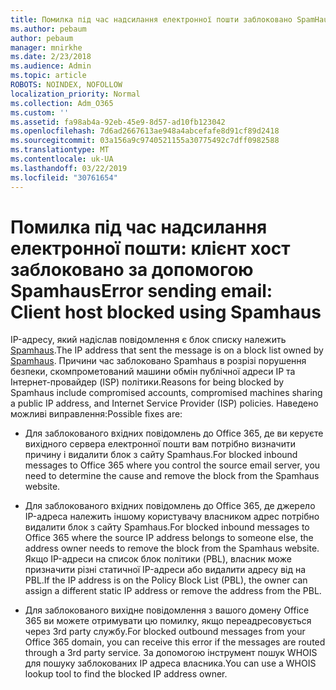```yaml
---
title: Помилка під час надсилання електронної пошти заблоковано SpamHaus
ms.author: pebaum
author: pebaum
manager: mnirkhe
ms.date: 2/23/2018
ms.audience: Admin
ms.topic: article
ROBOTS: NOINDEX, NOFOLLOW
localization_priority: Normal
ms.collection: Adm_O365
ms.custom: ''
ms.assetid: fa98ab4a-92eb-45e9-8d57-ad10fb123042
ms.openlocfilehash: 7d6ad2667613ae948a4abcefafe8d91cf89d2418
ms.sourcegitcommit: 03a156a9c9740521155a30775492c7dff0982588
ms.translationtype: MT
ms.contentlocale: uk-UA
ms.lasthandoff: 03/22/2019
ms.locfileid: "30761654"
---
```

# <a name="error-sending-email-client-host-blocked-using-spamhaus"></a><span data-ttu-id="c0357-102">Помилка під час надсилання електронної пошти: клієнт хост заблоковано за допомогою Spamhaus</span><span class="sxs-lookup"><span data-stu-id="c0357-102">Error sending email: Client host blocked using Spamhaus</span></span>

<span data-ttu-id="c0357-103">IP-адресу, який надіслав повідомлення є блок списку належить [Spamhaus](https://go.microsoft.com/fwlink/p/?linkid=123245).</span><span class="sxs-lookup"><span data-stu-id="c0357-103">The IP address that sent the message is on a block list owned by [Spamhaus](https://go.microsoft.com/fwlink/p/?linkid=123245).</span></span> <span data-ttu-id="c0357-104">Причини час заблоковано Spamhaus в розрізі порушення безпеки, скомпрометований машини обмін публічної адреси IP та Інтернет-провайдер (ISP) політики.</span><span class="sxs-lookup"><span data-stu-id="c0357-104">Reasons for being blocked by Spamhaus include compromised accounts, compromised machines sharing a public IP address, and Internet Service Provider (ISP) policies.</span></span> <span data-ttu-id="c0357-105">Наведено можливі виправлення:</span><span class="sxs-lookup"><span data-stu-id="c0357-105">Possible fixes are:</span></span>
  
- <span data-ttu-id="c0357-106">Для заблокованого вхідних повідомлень до Office 365, де ви керуєте вихідного сервера електронної пошти вам потрібно визначити причину і видалити блок з сайту Spamhaus.</span><span class="sxs-lookup"><span data-stu-id="c0357-106">For blocked inbound messages to Office 365 where you control the source email server, you need to determine the cause and remove the block from the Spamhaus website.</span></span>
    
- <span data-ttu-id="c0357-107">Для заблокованого вхідних повідомлень до Office 365, де джерело IP-адреса належить іншому користувачу власником адрес потрібно видалити блок з сайту Spamhaus.</span><span class="sxs-lookup"><span data-stu-id="c0357-107">For blocked inbound messages to Office 365 where the source IP address belongs to someone else, the address owner needs to remove the block from the Spamhaus website.</span></span> <span data-ttu-id="c0357-108">Якщо IP-адреси на список блок політики (PBL), власник може призначити різні статичної IP-адреси або видалити адресу від на PBL.</span><span class="sxs-lookup"><span data-stu-id="c0357-108">If the IP address is on the Policy Block List (PBL), the owner can assign a different static IP address or remove the address from the PBL.</span></span>
    
- <span data-ttu-id="c0357-109">Для заблокованого вихідне повідомлення з вашого домену Office 365 ви можете отримувати цю помилку, якщо переадресовується через 3rd party службу.</span><span class="sxs-lookup"><span data-stu-id="c0357-109">For blocked outbound messages from your Office 365 domain, you can receive this error if the messages are routed through a 3rd party service.</span></span> <span data-ttu-id="c0357-110">За допомогою інструмент пошук WHOIS для пошуку заблокованих IP адреса власника.</span><span class="sxs-lookup"><span data-stu-id="c0357-110">You can use a WHOIS lookup tool to find the blocked IP address owner.</span></span>
    

